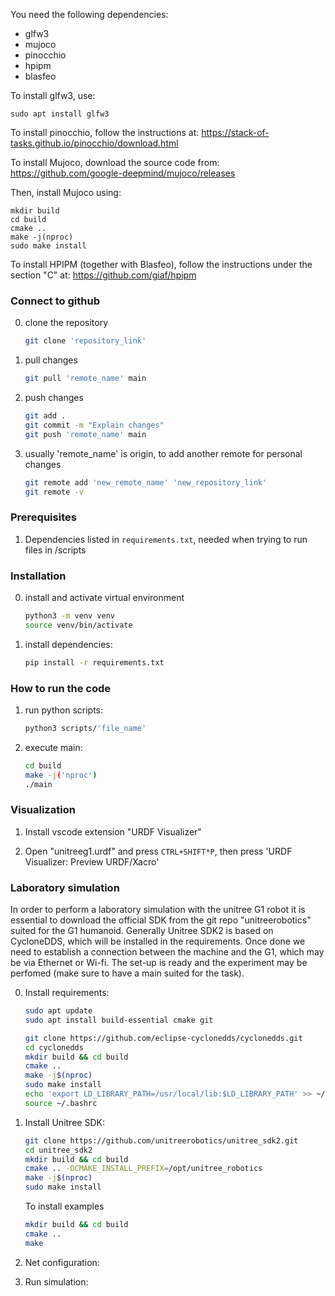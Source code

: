 You need the following dependencies:
- glfw3
- mujoco
- pinocchio
- hpipm
- blasfeo

To install glfw3, use:
```
sudo apt install glfw3
```

To install pinocchio, follow the instructions at: https://stack-of-tasks.github.io/pinocchio/download.html

To install Mujoco, download the source code from: https://github.com/google-deepmind/mujoco/releases

Then, install Mujoco using:
```
mkdir build
cd build
cmake ..
make -j(nproc)
sudo make install
```

To install HPIPM (together with Blasfeo), follow the instructions under the section "C" at: https://github.com/giaf/hpipm

### Connect to github

0. clone the repository
    ```bash
   git clone 'repository_link'
    ```

1. pull changes
   ```bash
   git pull 'remote_name' main
   ```
   
2. push changes
   ```bash
   git add .
   git commit -m "Explain changes"
   git push 'remote_name' main
   ```

4. usually 'remote_name' is origin, to add another remote for personal changes
   ```bash
   git remote add 'new_remote_name' 'new_repository_link'
   git remote -v
   ```
   
### Prerequisites 

1. Dependencies listed in `requirements.txt`, needed when trying to run files in /scripts

### Installation

0. install and activate virtual environment
   ```bash
   python3 -m venv venv
   source venv/bin/activate
   ```

1. install dependencies:
   ```bash
   pip install -r requirements.txt
   ```
### How to run the code
1. run python scripts:
   ```bash
   python3 scripts/'file_name'
   ```
2. execute main:
   ```bash
   cd build
   make -j('nproc')
   ./main
   ```

### Visualization 

1. Install vscode extension "URDF Visualizer"

2. Open "unitreeg1.urdf" and press ```CTRL+SHIFT*P```, then press 'URDF Visualizer: Preview URDF/Xacro'


### Laboratory simulation

In order to perform a laboratory simulation with the unitree G1 robot it is essential to download the 
official SDK from the git repo "unitreerobotics" suited for the G1 humanoid. Generally Unitree SDK2 is 
based on CycloneDDS, which will be installed in the requirements.
Once done we need to establish a connection between the machine and the G1, which may be via Ethernet
or Wi-fi.
The set-up is ready and the experiment may be perfomed (make sure to have a main suited for the task).

0. Install requirements:
   ```bash
   sudo apt update
   sudo apt install build-essential cmake git

   git clone https://github.com/eclipse-cyclonedds/cyclonedds.git
   cd cyclonedds
   mkdir build && cd build
   cmake ..
   make -j$(nproc)
   sudo make install
   echo 'export LD_LIBRARY_PATH=/usr/local/lib:$LD_LIBRARY_PATH' >> ~/.bashrc
   source ~/.bashrc
   ```

1. Install Unitree SDK:
   ```bash
   git clone https://github.com/unitreerobotics/unitree_sdk2.git
   cd unitree_sdk2
   mkdir build && cd build
   cmake .. -DCMAKE_INSTALL_PREFIX=/opt/unitree_robotics
   make -j$(nproc)
   sudo make install
   ```

   To install examples
   ```bash
   mkdir build && cd build
   cmake .. 
   make 
   ```

2. Net configuration:

3. Run simulation:


